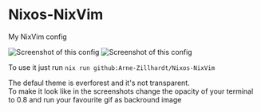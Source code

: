 # Nixos-NixVim
My NixVim config

![Screenshot of this config](images/preview_01.png)
![Screenshot of this config](images/preview_02.png)

To use it just run `nix run github:Arne-Zillhardt/Nixos-NixVim`

The defaul theme is everforest and it's not transparent.<br>
To make it look like in the screenshots change the opacity of your terminal to 0.8 and run your favourite gif as backround image
